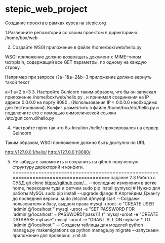 # stepic_web_project
Создание проекта в рамках курса на stepic.org

1.Разверните репозиторий со своим проектом в директориию /home/box/web

2. Создайте WSGI приложение в файле /home/box/web/hello.py

WSGI приложение должно возвращать документ с MIME-типом text/plain, содержащий все GET параметры, по одному на каждую строку.

Например при запросе  /?a=1&a=2&b=3 приложение должно вернуть такой текст

a=1
a=2
b=3
3. Настройте Gunicorn таким образом, что бы он запускал приложение  /home/box/web/hello.py , и принимал соединения на IP адресе 0.0.0.0 на порту 8080 .  (Использования IP = 0.0.0.0 необходимо для тестирования). Конфиг разместить в файле /home/box/etc/hello.py и подключите его с помощью символической ссылки /etc/gunicorn.d/hello.py

4. Настройте nginx так что бы location /hello/ проксировался на cервер Guincorn

Таким образом, WSGI приложение должно быть доступно по URL

http://127.0.0.1/hello/
http://127.0.0.1:8080/

5. Не забудьте закомитить и сохранить на github полученную структуру директорий и конфиги.
=====================================================================================
задание 2.3 Работа с СУБД
git clone https://github.com/...
--последние изменения в ветке home, переходим туда и фетчим
sudo pip install pymysql # Нужно для работы MySQL
sudo pip install --upgrade django #  ﻿﻿Апргейдим Джангу до последней версии.
sudo /etc/init.d/mysql start
--Создаем пользователя и базу, выдаем права
mysql -uroot -e "CREATE USER 'admin'@'localhost'"
mysql -uroot -e "SET PASSWORD FOR 'admin'@'localhost' = PASSWORD('pass111')"
mysql -uroot -e "CREATE DATABASE mybase"
mysql -uroot -e "GRANT ALL ON mybase.* TO 'admin'@'localhost'"
-- Создаем таблицы для моделей
python manage.py makemigrations qa
python manage.py migrate
--запускаем приложение для проверки:
./init.sh
